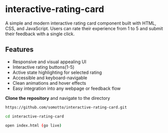 # interactive-rating-card
A simple and modern interactive rating card component built with HTML, CSS, and JavaScript. Users can rate their experience from 1 to 5 and submit their feedback with a single click.


## Features
* Responsive and visual appealing UI
* Interactive rating buttons(1-5)
* Active state highlighting for selected rating
* Accessible and keyboard-navigable
* Clean animations and hover effects
* Easy integration into any webpage or feedback flow


**Clone the repository** and navigate to the directory
```bash 
https://github.com/somotto/interactive-rating-card.git

cd interactive-rating-card

open index.html (go live)
```
